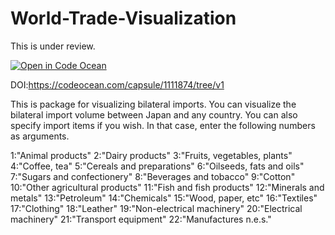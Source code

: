 # World-Trade-Visualization
This is under review.

[![Open in Code Ocean](https://codeocean.com/codeocean-assets/badge/open-in-code-ocean.svg)](https://codeocean.com/capsule/7619233/tree)

DOI:https://codeocean.com/capsule/1111874/tree/v1

This is package for visualizing bilateral imports.
You can visualize the bilateral import volume between Japan and any country.
You can also specify import items if you wish. 
In that case, enter the following numbers as arguments.

1:"Animal products"
2:"Dairy products"
3:"Fruits, vegetables, plants"
4:"Coffee, tea"
5:"Cereals and preparations"
6:"Oilseeds, fats and oils"
7:"Sugars and confectionery"
8:"Beverages and tobacco"
9:"Cotton"
10:"Other agricultural products"
11:"Fish and fish products"
12:"Minerals and metals"
13:"Petroleum"
14:"Chemicals"
15:"Wood, paper, etc"
16:"Textiles"
17:"Clothing"
18:"Leather"
19:"Non-electrical machinery"
20:"Electrical machinery"
21:"Transport equipment"
22:"Manufactures n.e.s."
